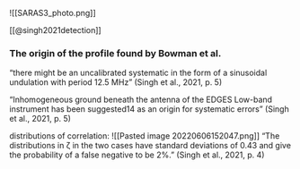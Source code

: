 ![[SARAS3_photo.png]]


[[@singh2021detection]]

### The origin of the profile found by Bowman et al.

“there might be an uncalibrated systematic in the form of a sinusoidal undulation with period 12.5 MHz” (Singh et al., 2021, p. 5)

“Inhomogeneous ground beneath the antenna of the EDGES Low-band instrument has been suggested14 as an origin for systematic errors” (Singh et al., 2021, p. 5)


distributions of correlation:
![[Pasted image 20220606152047.png]]
“The distributions in ζ in the two cases have standard deviations of 0.43 and give the probability of a false negative to be 2%.” (Singh et al., 2021, p. 4)